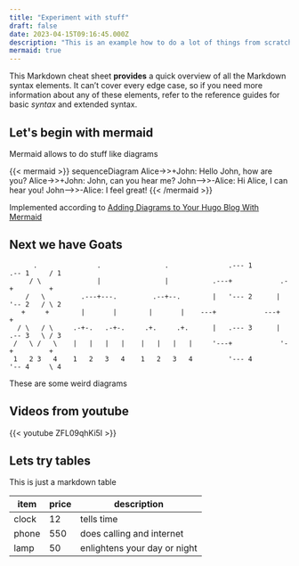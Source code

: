 ```yaml
---
title: "Experiment with stuff"
draft: false
date: 2023-04-15T09:16:45.000Z
description: "This is an example how to do a lot of things from scratch"
mermaid: true
---
```


This Markdown cheat sheet **provides** a quick overview of all the Markdown syntax elements. It can’t cover every edge case, so if you need more information about any of these elements, refer to the reference guides for basic *syntax* and extended syntax.


## Let's begin with mermaid

Mermaid allows to do stuff like diagrams

{{< mermaid >}}
sequenceDiagram
    Alice->>+John: Hello John, how are you?
    Alice->>+John: John, can you hear me?
    John-->>-Alice: Hi Alice, I can hear you!
    John-->>-Alice: I feel great!
{{< /mermaid >}}

Implemented according to [Adding Diagrams to Your Hugo Blog With Mermaid](https://navendu.me/posts/adding-diagrams-to-your-hugo-blog-with-mermaid/)

## Next we have Goats

```goat
      .               .                .               .--- 1          .-- 1     / 1
     / \              |                |           .---+            .-+         +
    /   \         .---+---.         .--+--.        |   '--- 2      |   '-- 2   / \ 2
   +     +        |       |        |       |    ---+            ---+          +
  / \   / \     .-+-.   .-+-.     .+.     .+.      |   .--- 3      |   .-- 3   \ / 3
 /   \ /   \    |   |   |   |    |   |   |   |     '---+            '-+         +
 1   2 3   4    1   2   3   4    1   2   3   4         '--- 4          '-- 4     \ 4
```

These are some weird diagrams

## Videos from youtube

{{< youtube ZFL09qhKi5I >}}

## Lets try tables

This is just a markdown table

| item | price | description |
|-|-|-|
| clock | 12 | tells time |
| phone | 550 | does calling and internet |
| lamp | 50 | enlightens your day or night |
